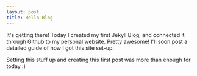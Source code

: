 ```yaml
---
layout: post
title: Hello Blog
---
```


It's getting there! Today I created my first Jekyll Blog, and connected it through Github to my personal website. Pretty awesome! I'll soon post a detailed guide of how I got this site set-up.

Setting this stuff up and creating this first post was more than enough for today :)